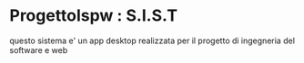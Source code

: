 # ProgettoIspw : S.I.S.T
questo sistema e' un app desktop realizzata per il progetto di ingegneria del software e web 
